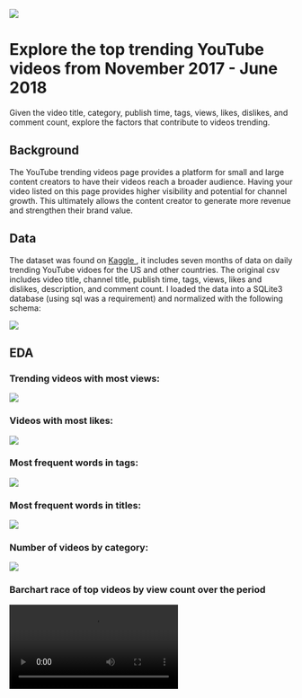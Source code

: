 ![](media/trending.jpeg)
# Explore the top trending YouTube videos from November 2017 - June 2018
Given the video title, category, publish time, tags, views, likes, dislikes, and comment count, explore  the factors that contribute to videos trending. 

## Background
The YouTube trending videos page provides a platform for small and large content creators to have their videos reach a broader audience. Having your video listed on this page provides higher visibility and potential for channel growth. This ultimately allows the content creator to generate more revenue and strengthen their brand value.

## Data 
The dataset was found on <a href=https://www.kaggle.com/datasnaek/youtube-new> Kaggle </a>, it includes seven months of data on daily trending YouTube vidoes for the US and other countries. The original csv includes video title, channel title, publish time, tags, views, likes and dislikes, description, and comment count. I loaded the data into a SQLite3 database (using sql was a requirement) and normalized with the following schema:

 ![](media/db_schema.png)
 ## EDA
### Trending videos with most views:
![](media/most_views.png)

### Videos with most likes:
![](media/most_likes.png)

### Most frequent words in tags:
![](media/top_tags.png)

### Most frequent words in titles:
![](media/top_titles.png)

### Number of videos by category:
![](media/piechart.png)

### Barchart race of top videos by view count over the period
![](media/barchart_race.mp4)
